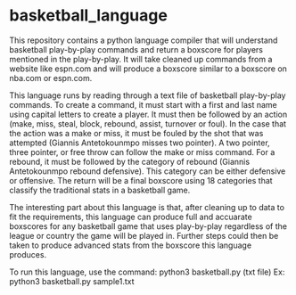 # basketball_language
This repository contains a python language compiler that will understand basketball play-by-play commands and return a boxscore for players mentioned in the play-by-play. It will take cleaned up commands from a website like espn.com and will produce a boxscore similar to a boxscore on nba.com or espn.com.

This language runs by reading through a text file of basketball play-by-play commands. To create a command, it must start with a first and last name using capital letters to create a player. It must then be followed by an action (make, miss, steal, block, rebound, assist, turnover or foul). In the case that the action was a make or miss, it must be fouled by the shot that was attempted (Giannis Antetokounmpo misses two pointer). A two pointer, three pointer, or free throw can follow the make or miss command. For a rebound, it must be followed by the category of rebound (Giannis Antetokounmpo rebound defensive). This category can be either defensive or offensive. The return will be a final boxscore using 18 categories that classify the traditional stats in a basketball game. 

The interesting part about this language is that, after cleaning up to data to fit the requirements, this language can produce full and accuarate boxscores for any basketball game that uses play-by-play regardless of the league or country the game will be played in. Further steps could then be taken to produce advanced stats from the boxscore this language produces.

To run this language, use the command: python3 basketball.py (txt file)
Ex: python3 basketball.py sample1.txt
